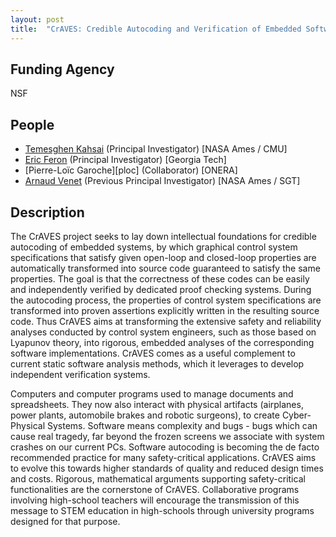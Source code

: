 ```yaml
---
layout: post
title:  "CrAVES: Credible Autocoding and Verification of Embedded Software"
---
```


## Funding Agency ##
NSF

## People ##
* [Temesghen Kahsai][teme] (Principal Investigator) [NASA Ames / CMU]
* [Eric Feron][eric] (Principal Investigator) [Georgia Tech]
* [Pierre-Loïc Garoche][ploc] (Collaborator) [ONERA]
* [Arnaud Venet][av] (Previous Principal Investigator) [NASA Ames / SGT]

## Description ##
The CrAVES project seeks to lay down intellectual foundations for credible autocoding of embedded systems, by which graphical control system specifications that satisfy given open-loop and closed-loop properties are automatically transformed into source code guaranteed to satisfy the same properties. The goal is that the correctness of these codes can be easily and independently verified by dedicated proof checking systems. During the autocoding process, the properties of control system specifications are transformed into proven assertions explicitly written in the resulting source code. Thus CrAVES aims at transforming the extensive safety and reliability analyses conducted by control system engineers, such as those based on Lyapunov theory, into rigorous, embedded analyses of the corresponding software implementations. CrAVES comes as a useful complement to current static software analysis methods, which it leverages to develop independent verification systems.

Computers and computer programs used to manage documents and spreadsheets. They now also interact with physical artifacts (airplanes, power plants, automobile brakes and robotic surgeons), to create Cyber-Physical Systems. Software means complexity and bugs - bugs which can cause real tragedy, far beyond the frozen screens we associate with system crashes on our current PCs. Software autocoding is becoming the de facto recommended practice for many safety-critical applications. CrAVES aims to evolve this towards higher standards of quality and reduced design times and costs. Rigorous, mathematical arguments supporting safety-critical functionalities are the cornerstone of CrAVES. Collaborative programs involving high-school teachers will encourage the transmission of this message to STEM education in high-schools through university programs designed for that purpose.


[z]: http://www.zvonimir.info/
[falk]: http://www.falkhowar.de/
[teme]: http://www.lememta.info
[marko]: http://dimjasevic.net/marko/
[eric]: http://www.feron.org/Eric/
[plco]: http://www.onera.fr/fr/staff/pierre-loic-garoche
[av]: http://ti.arc.nasa.gov/profile/arnaud/
